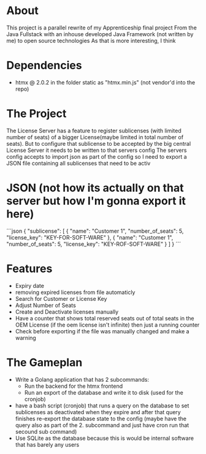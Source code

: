 # About
This project is a parallel rewrite of my Apprenticeship final project
From the Java Fullstack with an inhouse developed Java Framework (not written by me) to open source technologies
As that is more interesting, I think
# Dependencies
- htmx @ 2.0.2 in the folder static as "htmx.min.js" (not vendor'd into the repo)
# The Project
The License Server has a feature to register sublicenses (with limited number of seats) of a bigger License(maybe limited in total number of seats).
But to configure that sublicense to be accepted by the big central License Server it needs to be written to that servers config
The servers config accepts to import json as part of the config so I need to export a JSON file containing all sublicenses that need to be activ
# JSON (not how its actually on that server but how I'm gonna export it here)
´´´json
{
    "sublicense": [
        {
            "name": "Customer 1",
            "number_of_seats": 5,
            "license_key": "KEY-FOR-SOFT-WARE"
        },
        {
            "name": "Customer 1",
            "number_of_seats": 5,
            "license_key": "KEY-ROF-SOFT-WARE"
        }
    ]
}
´´´
# Features
- Expiry date
- removing expired licenses from file automaticly
- Search for Customer or License Key
- Adjust Number of Seats
- Create and Deactivate licenses manually
- Have a counter that shows total reserved seats out of total seats in the OEM License (if the oem license isn't infinite) then just a running counter
- Check before exporting if the file was manually changed and make a warning
# The Gameplan
- Write a Golang application that has 2 subcommands:
    - Run the backend for the htmx frontend
    - Run an export of the database and write it to disk (used for the cronjob)
- have a bash script (cronjob) that runs a query on the database to set sublicenses as deactivated when they expire and after that query finishes re-export the database state to the config
(maybe have the query also as part of the 2. subcommand and just have cron run that secound sub command)
- Use SQLite as the database because this is would be internal software that has barely any users

